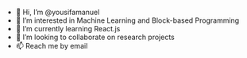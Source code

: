 - 👋 Hi, I’m @yousifamanuel
- 👀 I’m interested in Machine Learning and Block-based Programming
- 🌱 I’m currently learning React.js
- 💞️ I’m looking to collaborate on research projects
- 📫 Reach me by email

<!---
yousifamanuel/yousifamanuel is a ✨ special ✨ repository because its `README.md` (this file) appears on your GitHub profile.
You can click the Preview link to take a look at your changes.
--->
